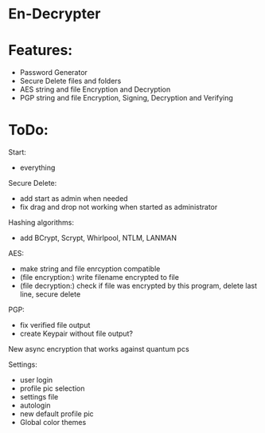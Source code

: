 # En-Decrypter


# **Features:**

- Password Generator
- Secure Delete files and folders
- AES string and file Encryption and Decryption
- PGP string and file Encryption, Signing, Decryption and Verifying


# **ToDo:**

Start:
- everything

Secure Delete:
- add start as admin when needed
- fix drag and drop not working when started as administrator

Hashing algorithms:
- add BCrypt, Scrypt, Whirlpool, NTLM, LANMAN

AES:
- make string and file enrcyption compatible
- (file encryption:) write filename encrypted to file
- (file decryption:) check if file was encrypted by this program, delete last line, secure delete

PGP:
- fix verified file output
- create Keypair without file output?

New async encryption that works against quantum pcs

Settings:
- user login
- profile pic selection
- settings file
- autologin
- new default profile pic
- Global color themes
